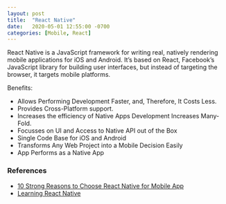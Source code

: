 ```yaml
---
layout: post
title:  "React Native"
date:   2020-05-01 12:55:00 -0700
categories: [Mobile, React]
---
```


React Native is a JavaScript framework for writing real, natively rendering mobile applications for
iOS and Android. It’s based on React, Facebook’s JavaScript library for building user interfaces, 
but instead of targeting the browser, it targets mobile platforms.

Benefits:
- Allows Performing Development Faster, and, Therefore, It Costs Less.
- Provides Cross-Platform support.
- Increases the efficiency of Native Apps Development Increases Many-Fold.
- Focusses on UI and Access to Native API out of the Box
- Single Code Base for iOS and Android
- Transforms Any Web Project into a Mobile Decision Easily
- App Performs as a Native App

### References
- [10 Strong Reasons to Choose React Native for Mobile App](https://medium.com/@sprocompany/10-strong-reasons-to-choose-react-native-for-mobile-app-d7f0ce1a6f4c)
- [Learning React Native](https://www.oreilly.com/library/view/learning-react-native/9781491929049/ch01.html)
